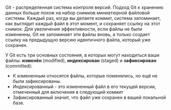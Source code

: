 Git - распределенная система контроля версий.
Подход Git к хранению данных больше похож на набор снимков миниатюрной файловой системы.
Каждый раз, когда вы делаете коммит, система запоминает, как выглядит каждый файл в этот момент, и сохраняет ссылку на этот снимок. 
Для увеличения эффективности, если файлы не были измененны, Git не запоминает эти файлы вновь, а только создает ссылку на предыдущую версию идентичного файла, который уже сохранен.

У Git есть три основных состояния, в которых могут находиться ваши файлы: **изменён** (modified), **индексирован** (staged) и **зафиксирован** (committed):
- К измененным относятся файлы, которые поменялись, но ещё не были зафиксированы.
- Индексированный - это измененный файл в его текущей версии, отмеченный для включения в следующий коммит
- Зафиксированный значит, что файл уже сохранен в вашей локальной базе.

